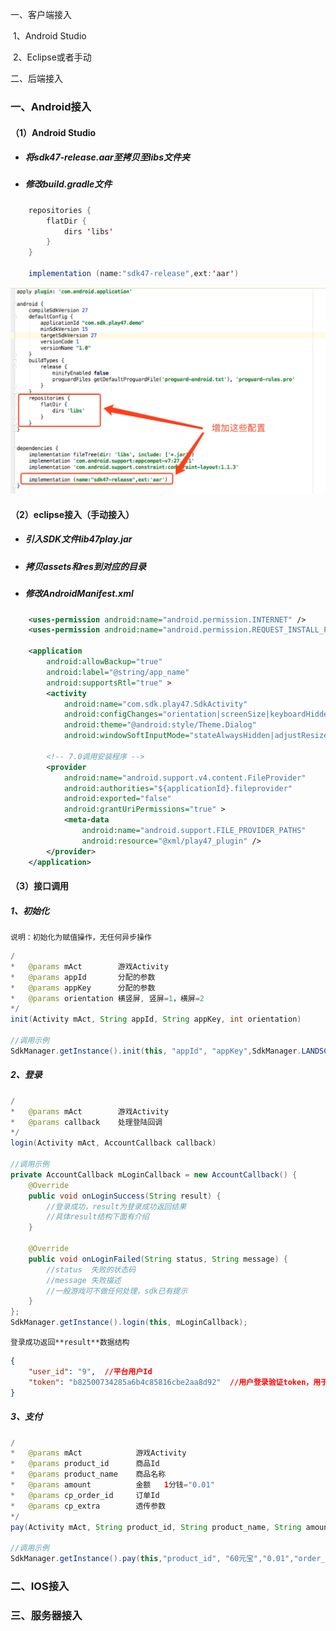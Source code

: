 一、客户端接入

​	1、Android Studio

​	2、Eclipse或者手动



二、后端接入



### 一、Android接入

#### （1）Android Studio

- ##### 将sdk47-release.aar至拷贝至libs文件夹

- ##### 修改build.gradle文件

```java
    repositories {
        flatDir {
            dirs 'libs'
        }
    }
   
    implementation (name:"sdk47-release",ext:'aar')
```



![](others/1.jpg)

#### （2）eclipse接入（手动接入）

- ##### 引入SDK文件lib47play.jar

- ##### 拷贝assets和res到对应的目录

- ##### 修改AndroidManifest.xml

```xml
	<uses-permission android:name="android.permission.INTERNET" />
	<uses-permission android:name="android.permission.REQUEST_INSTALL_PACKAGES" />
	
	<application
        android:allowBackup="true"
        android:label="@string/app_name"
        android:supportsRtl="true" >
        <activity
            android:name="com.sdk.play47.SdkActivity"
            android:configChanges="orientation|screenSize|keyboardHidden"
            android:theme="@android:style/Theme.Dialog"
            android:windowSoftInputMode="stateAlwaysHidden|adjustResize" />

        <!-- 7.0调用安装程序 -->
        <provider
            android:name="android.support.v4.content.FileProvider"
            android:authorities="${applicationId}.fileprovider"
            android:exported="false"
            android:grantUriPermissions="true" >
            <meta-data
                android:name="android.support.FILE_PROVIDER_PATHS"
                android:resource="@xml/play47_plugin" />
        </provider>
    </application>
```



#### （3）接口调用

##### 	1、初始化

	说明：初始化为赋值操作，无任何异步操作

```java
/
*	@params mAct 		游戏Activity 
*	@params appId		分配的参数
*	@params appKey 		分配的参数
*	@params orientation 横竖屏, 竖屏=1，横屏=2
*/
init(Activity mAct, String appId, String appKey, int orientation)
    
//调用示例
SdkManager.getInstance().init(this, "appId", "appKey",SdkManager.LANDSCAPE);
```

##### 	2、登录

```java
/
*	@params mAct		游戏Activity 
*	@params callback	处理登陆回调
*/
login(Activity mAct, AccountCallback callback)
    
//调用示例
private AccountCallback mLoginCallback = new AccountCallback() {
    @Override
    public void onLoginSuccess(String result) {
        //登录成功，result为登录成功返回结果
        //具体result结构下面有介绍
    }

    @Override
    public void onLoginFailed(String status, String message) {
        //status  失败的状态码
        //message 失败描述
        //一般游戏可不做任何处理，sdk已有提示
    }
};
SdkManager.getInstance().login(this, mLoginCallback);
```

	登录成功返回**result**数据结构

```json
{
    "user_id": "9",  //平台用户Id
    "token": "b82500734285a6b4c85816cbe2aa8d92"  //用户登录验证token，用于服务器校验
}
```

##### 	3、支付

```java
/
*	@params mAct			游戏Activity
*	@params product_id		商品Id
*	@params product_name	商品名称
*	@params amount			金额   1分钱="0.01"
*	@params cp_order_id		订单Id
*	@params cp_extra		透传参数
*/
pay(Activity mAct, String product_id, String product_name, String amount, String cp_order_id, String cp_extra)
    
//调用示例
SdkManager.getInstance().pay(this,"product_id", "60元宝","0.01","order_id_123455", "透传参数")
```

### 二、IOS接入

### 三、服务器接入


